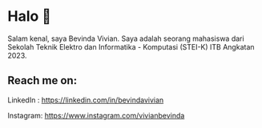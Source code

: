 # Halo 👋

Salam kenal, saya Bevinda Vivian. Saya adalah seorang mahasiswa dari Sekolah Teknik Elektro dan Informatika - Komputasi (STEI-K) ITB Angkatan 2023. 

## Reach me on:
LinkedIn : https://linkedin.com/in/bevindavivian


Instagram: https://www.instagram.com/vivianbevinda

<!--
**bevindav/bevindav** is a ✨ _special_ ✨ repository because its `README.md` (this file) appears on your GitHub profile.

Here are some ideas to get you started:

- 🔭 I’m currently working on ...
- 🌱 I’m currently learning ...
- 👯 I’m looking to collaborate on ...
- 🤔 I’m looking for help with ...
- 💬 Ask me about ...
- 📫 How to reach me: ...
- 😄 Pronouns: ...
- ⚡ Fun fact: ...
-->
